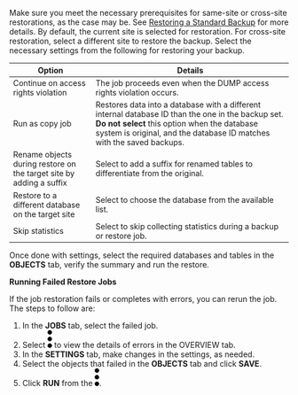 Make sure you meet the necessary prerequisites for same-site or cross-site restorations, as the case may be. See [Restoring a Standard Backup](https://docs.teradata.com/r/Teradata-VantageCloud-Enterprise/Data-Protection/Restoring-a-Standard-Backup) for more details.
By default, the current site is selected for restoration. For cross-site restoration, select a different site to restore the backup.
Select the necessary settings from the following for restoring your backup.

| Option  | Details  |
|---|---|
| Continue on access rights violation  |The job proceeds even when the DUMP access rights violation occurs.  |
| Run as copy job  |Restores data into a database with a different internal database ID than the one in the backup set. **Do not select** this option when the database system is original, and the database ID matches with the saved backups.   |
| Rename objects during restore on the target site by adding a suffix |Select to add a suffix for renamed tables to differentiate from the original.   |  
|Restore to a different database on the target site|Select to choose the database from the available list.|
|Skip statistics|Select to skip collecting statistics during a backup or restore job. |

Once done with settings, select the required databases and tables in the **OBJECTS** tab, verify the summary and run the restore.

**Running Failed Restore Jobs**

If the job restoration fails or completes with errors, you can rerun the job. The steps to follow are:
1.	In the **JOBS** tab, select the failed job.
2.	Select 
![../Images/more_vert_kebob-15px.svg](../Images/more_vert_kebob-15px.svg) to view the details of errors in the OVERVIEW tab.
3.	In the **SETTINGS** tab, make changes in the settings, as needed.
4.	Select the objects that failed in the **OBJECTS** tab and click **SAVE**.
5.	Click **RUN** from the ![../Images/more_vert_kebob-15px.svg](../Images/more_vert_kebob-15px.svg).

